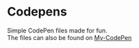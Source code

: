 # Codepens
Simple CodePen files made for fun.\
The files can also be found on [My-CodePen](https://codepen.io/ladis-washerum619)
